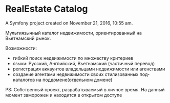 RealEstate Catalog
=======
A Symfony project created on November 21, 2016, 10:55 am.

Мультиязычный каталог недвижимости, ориентированный на Вьетнамский рынок.

Возможности:
- гибкий поиск недвижимости по множеству критериев
- языки: Русский, Английский, Вьетнамский (частичный перевод)
- регистрация аккаунтов владельцами недвижимости или агенствами
- создание агентами недвижимости своих стилизованных под-каталогов на поддомене(отдельном домене)

PS:
Собственный проект, разрабатываемый в личное время.
На данный момент заморожен и находится в открытом доступе